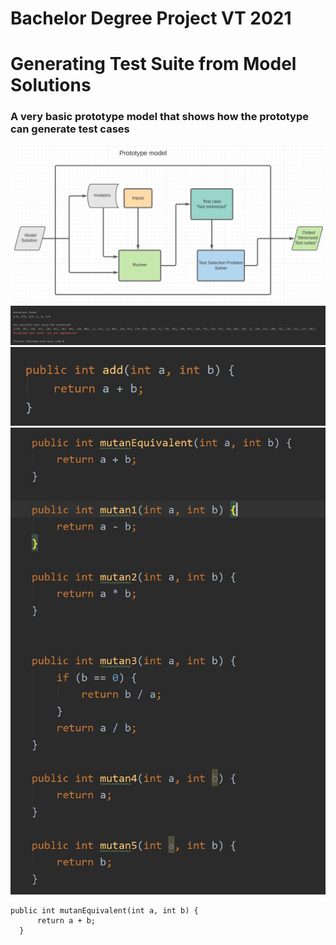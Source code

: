 # Bachelor Degree Project VT 2021
# Generating Test Suite from Model Solutions
### A very basic prototype model that shows how the prototype can generate test cases

  ![Prototype model](https://github.com/rqkohistani/degreeProject/blob/main/src/prototype_model_v_1/model_Diagrams_Output/Prototypemodel.JPG)
  ![Prototype model](https://github.com/rqkohistani/degreeProject/blob/main/src/prototype_model_v_1/model_Diagrams_Output/Output1.JPG)
    ![Prototype model](https://github.com/rqkohistani/degreeProject/blob/main/src/prototype_model_v_1/model_Diagrams_Output/Model-Solution.JPG)
  ![Prototype model](https://github.com/rqkohistani/degreeProject/blob/main/src/prototype_model_v_1/model_Diagrams_Output/GeneratedMutants.JPG)
  
  ```
  public int mutanEquivalent(int a, int b) {
        return a + b;
    }
  ```

